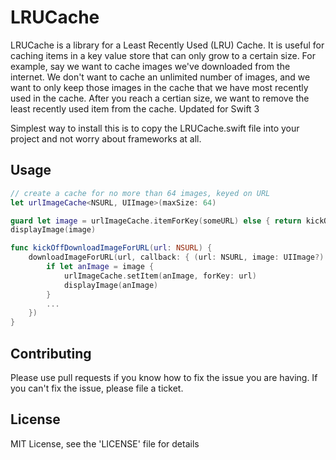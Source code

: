 # LRUCache

LRUCache is a library for a Least Recently Used (LRU) Cache. It is useful for caching items in a key value store that can only grow to a certain size. For example, say we want to cache images we've downloaded from the internet. We don't want to cache an unlimited number of images, and we want to only keep those images in the cache that we have most recently used in the cache. After you reach a certian size, we want to remove the least recently used item from the cache.
Updated for Swift 3

Simplest way to install this is to copy the LRUCache.swift file into your project and not worry about frameworks at all.

## Usage
```swift
// create a cache for no more than 64 images, keyed on URL
let urlImageCache<NSURL, UIImage>(maxSize: 64)

guard let image = urlImageCache.itemForKey(someURL) else { return kickOffDownloadImageForURL(url) }
displayImage(image)

func kickOffDownloadImageForURL(url: NSURL) {
    downloadImageForURL(url, callback: { (url: NSURL, image: UIImage?) in
        if let anImage = image {
            urlImageCache.setItem(anImage, forKey: url)
            displayImage(anImage)
        }
        ...
    })
}

```

## Contributing
Please use pull requests if you know how to fix the issue you are having. If you can't fix the issue, please file a ticket.

## License
MIT License, see the 'LICENSE' file for details
